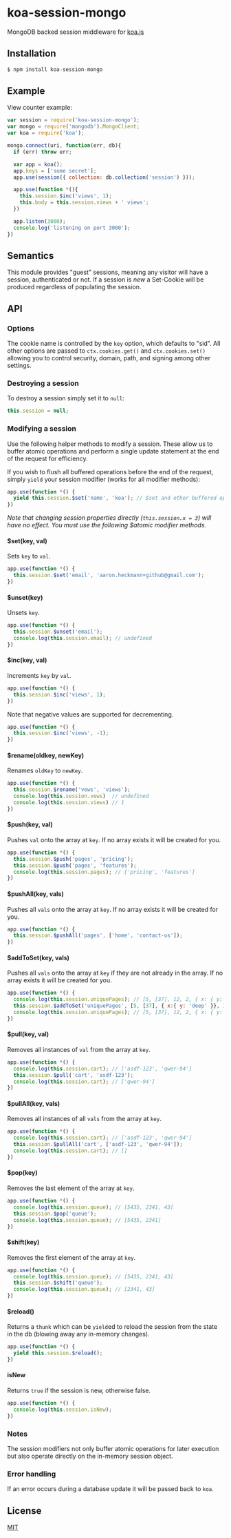 # koa-session-mongo

MongoDB backed session middleware for [koa.js](http://koajs.com/)

## Installation

```js
$ npm install koa-session-mongo
```

## Example

View counter example:

```js
var session = require('koa-session-mongo');
var mongo = require('mongodb').MongoClient;
var koa = require('koa');

mongo.connect(uri, function(err, db){
  if (err) throw err;

  var app = koa();
  app.keys = ['some secret'];
  app.use(session({ collection: db.collection('session') }));

  app.use(function *(){
    this.session.$inc('views', 1);
    this.body = this.session.views + ' views';
  })

  app.listen(3000);
  console.log('listening on port 3000');
})
```

## Semantics

This module provides "guest" sessions, meaning any visitor will have a session,
authenticated or not. If a session is _new_ a Set-Cookie will be produced regardless
of populating the session.

## API

### Options

The cookie name is controlled by the `key` option, which defaults
to "sid". All other options are passed to `ctx.cookies.get()` and
`ctx.cookies.set()` allowing you to control security, domain, path,
and signing among other settings.

### Destroying a session

To destroy a session simply set it to `null`:

```js
this.session = null;
```

### Modifying a session

Use the following helper methods to modify a session. These allow us to buffer
atomic operations and perform a single update statement at the end of the
request for efficiency.

If you wish to flush all buffered operations before the end of the request,
simply `yield` your session modifier (works for all modifier methods):

```js
app.use(function *() {
  yield this.session.$set('name', 'koa'); // $set and other buffered ops will be committed to mongodb
})
```

_Note that changing session properties directly (`this.session.x = 3`) will have no effect.
You must use the following $atomic modifier methods._


#### $set(key, val)

Sets `key` to `val`.

```js
app.use(function *() {
  this.session.$set('email', 'aaron.heckmann+github@gmail.com');
})
```

#### $unset(key)

Unsets `key`.

```js
app.use(function *() {
  this.session.$unset('email');
  console.log(this.session.email); // undefined
})
```

#### $inc(key, val)

Increments `key` by `val`.

```js
app.use(function *() {
  this.session.$inc('views', 1);
})
```

Note that negative values are supported for decrementing.

```js
app.use(function *() {
  this.session.$inc('views', -1);
})
```

#### $rename(oldkey, newKey)

Renames `oldKey` to `newKey`.

```js
app.use(function *() {
  this.session.$rename('vews', 'views');
  console.log(this.session.vews)  // undefined
  console.log(this.session.views) // 1
})
```

#### $push(key, val)

Pushes `val` onto the array at `key`. If no array exists it will be created for you.

```js
app.use(function *() {
  this.session.$push('pages', 'pricing');
  this.session.$push('pages', 'features');
  console.log(this.session.pages); // ['pricing', 'features']
})
```

#### $pushAll(key, vals)

Pushes all `vals` onto the array at `key`. If no array exists it will be created for you.

```js
app.use(function *() {
  this.session.$pushAll('pages', ['home', 'contact-us']);
})
```

#### $addToSet(key, vals)

Pushes all `vals` onto the array at `key` if they are not already in the array. If no array exists it will be created for you.

```js
app.use(function *() {
  console.log(this.session.uniquePages); // [5, [37], 12, 2, { x: { y: 'deep' }}]
  this.session.$addToSet('uniquePages', [5, [37], { x:{ y: 'deep' }}, 11, 2]);
  console.log(this.session.uniquePages); // [5, [37], 12, 2, { x: { y: 'deep' }}, 11]
})
```

#### $pull(key, val)

Removes all instances of `val` from the array at `key`.

```js
app.use(function *() {
  console.log(this.session.cart); // ['asdf-123', 'qwer-94']
  this.session.$pull('cart', 'asdf-123');
  console.log(this.session.cart); // ['qwer-94']
})
```

#### $pullAll(key, vals)

Removes all instances of all `vals` from the array at `key`.

```js
app.use(function *() {
  console.log(this.session.cart); // ['asdf-123', 'qwer-94']
  this.session.$pullAll('cart', ['asdf-123', 'qwer-94']);
  console.log(this.session.cart); // []
})
```

#### $pop(key)

Removes the last element of the array at `key`.

```js
app.use(function *() {
  console.log(this.session.queue); // [5435, 2341, 43]
  this.session.$pop('queue');
  console.log(this.session.queue); // [5435, 2341]
})
```

#### $shift(key)

Removes the first element of the array at `key`.

```js
app.use(function *() {
  console.log(this.session.queue); // [5435, 2341, 43]
  this.session.$shift('queue');
  console.log(this.session.queue); // [2341, 43]
})
```

#### $reload()

Returns a `thunk` which can be `yield`ed to reload the session from the state in the db
(blowing away any in-memory changes).

```js
app.use(function *() {
  yield this.session.$reload();
})
```

#### isNew

Returns `true` if the session is new, otherwise false.

```js
app.use(function *() {
  console.log(this.session.isNew);
})
```

### Notes

The session modifiers not only buffer atomic operations for later execution but
also operate directly on the in-memory session object.

### Error handling

If an error occurs during a database update it will be passed back to `koa`.

## License

[MIT](https://github.com/aheckmann/koa-session-mongodb/blob/master/LICENSE)
